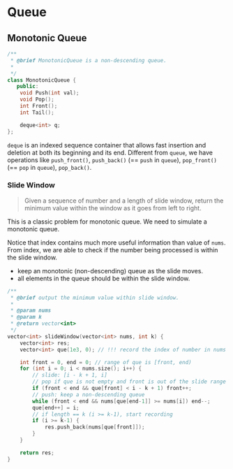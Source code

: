 # Queue

## Monotonic Queue

```c++
/**
 * @brief MonotonicQueue is a non-descending queue.
 * 
 */
class MonotonicQueue {
   public:
    void Push(int val);
    void Pop();
    int Front();
    int Tail();

    deque<int> q;
};
```

`deque` is an indexed sequence container that allows fast insertion and deletion at both its beginning and its end. Different from `queue`, we have operations like `push_front()`, `push_back()` (== `push` in `queue`), `pop_front()` (== `pop` in `queue`), `pop_back()`.

### Slide Window

> Given a sequence of number and a length of slide window, return the minimum value within the window as it goes from left to right.

This is a classic problem for monotonic queue. We need to simulate a monotonic queue.

Notice that index contains much more useful information than value of `nums`. From index, we are able to check if the number being processed is within the slide window.

- keep an monotonic (non-descending) queue as the slide moves.
- all elements in the queue should be within the slide window.

```c++
/**
 * @brief output the minimum value within slide window.
 * 
 * @param nums 
 * @param k 
 * @return vector<int> 
 */
vector<int> slideWindow(vector<int> nums, int k) {
    vector<int> res;
    vector<int> que(1e3, 0); // !!! record the index of number in nums

    int front = 0, end = 0; // range of que is [front, end)
    for (int i = 0; i < nums.size(); i++) {
        // slide: [i - k + 1, i]
        // pop if que is not empty and front is out of the slide range
        if (front < end && que[front] < i - k + 1) front++;
        // push: keep a non-descending queue
        while (front < end && nums[que[end-1]] >= nums[i]) end--;
        que[end++] = i;
        // if length == k (i >= k-1), start recording
        if (i >= k-1) {
            res.push_back(nums[que[front]]);
        }
    }

    return res;
}
```
